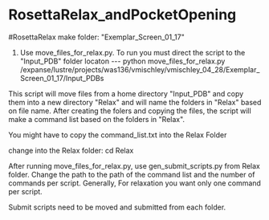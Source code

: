 # RosettaRelax_andPocketOpening

#RosettaRelax
make folder: "Exemplar_Screen_01_17"
1. Use move_files_for_relax.py. To run you must direct the script to the "Input_PDB" folder locaton
   --- python move_files_for_relax.py /expanse/lustre/projects/was136/vmischley/vmischley_04_28/Exemplar_Screen_01_17/Input_PDBs

This script will move files from a home directory "Input_PDB" and copy them into a new directory "Relax" and will name the folders in "Relax" based on file name. After creating the folers and copying the files, the script will make a command list based on the folders in "Relax".

You might have to copy the command_list.txt into the Relax Folder

change into the Relax folder: cd Relax

After running move_files_for_relax.py, use gen_submit_scripts.py from Relax folder. Change the path to the path of the command list and the number of commands per script. Generally, For relaxation you want only one command per script.

Submit scripts need to be moved and submitted from each folder. 

#
